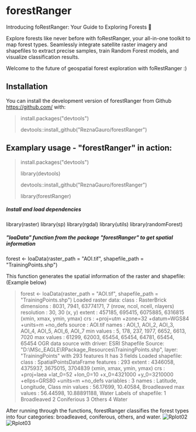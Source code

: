 # forestRanger

Introducing foRestRanger: Your Guide to Exploring Forests 🌲

Explore forests like never before with foRestRanger, your all-in-one toolkit to map forest types. Seamlessly integrate satellite raster imagery and shapefiles to extract precise samples, train Random Forest models, and visualize classification results.

Welcome to the future of geospatial forest exploration with foRestRanger :)

## Installation

You can install the development version of forestRanger from Github <https://github.com/> with:
>install.packages("devtools")
>
>devtools::install_github("ReznaGauro/forestRanger")

## Examplary usage - "forestRanger" in action:
> install.packages("devtools")
>
> library(devtools)
>
> devtools::install_github("ReznaGauro/forestRanger")
>
> library(forestRanger)

##### Install and load dependencies
library(raster)
library(sp)
library(rgdal)
library(utils)
library(randomForest)

##### "loaData" function from the package "forestRanger" to get spatial information
forest <- loaData(raster_path = "AOI.tif", shapefile_path = "TrainingPoints.shp")

This function generates the spatial information of the raster and shapefile:
(Example below)
> forest <- loaData(raster_path = "AOI.tif", shapefile_path = "TrainingPoints.shp")
>Loaded raster data:
> class      : RasterBrick
> dimensions : 8031, 7941, 63774171, 7  (nrow, ncol, ncell, nlayers)
> resolution : 30, 30  (x, y)
> extent     : 457185, 695415, 6075885, 6316815  (xmin, xmax, ymin, ymax)
> crs        : +proj=utm +zone=32 +datum=WGS84 +units=m +no_defs
> source     : AOI.tif
> names      : AOI_1, AOI_2, AOI_3, AOI_4, AOI_5, AOI_6, AOI_7
> min values :     5,   178,   237,  1977,  6652,  6613,  7020
> max values : 61299, 62003, 65454, 65454, 64781, 65454, 65454
> OGR data source with driver: ESRI Shapefile 
> Source: "D:\MSc_EAGLE\RPackage_Resources\TrainingPoints.shp", layer: "TrainingPoints"
> with 293 features
> It has 3 fields
> Loaded shapefile:
> class       : SpatialPointsDataFrame 
> features    : 293 
> extent      : 4346058, 4375937, 3675015, 3704839  (xmin, xmax, ymin, ymax)
> crs         : +proj=laea +lat_0=52 +lon_0=10 +x_0=4321000 +y_0=3210000 +ellps=GRS80 +units=m +no_defs 
> variables   : 3
> names       : Latitude,   Longitude,       Class 
> min values  : 56.17699,    10.40584, Broadleaved 
> max values  : 56.44598, 10.88891188,       Water 
> Labels of shapefile:
> 1 Broadleaved 
> 2 Coniferious
> 3 Others
> 4 Water

After running through the functions, forestRanger classifies the forest types into four categories: broadleaved, coniferous, others, and water. 
![Rplot02](https://github.com/ReznaGauro/forestRanger/assets/148858687/b52179d5-fed0-4dc9-af55-230f12d817e0) ![Rplot03](https://github.com/ReznaGauro/forestRanger/assets/148858687/81e764b5-f63a-44c0-ac33-27c9ccf03f69)

